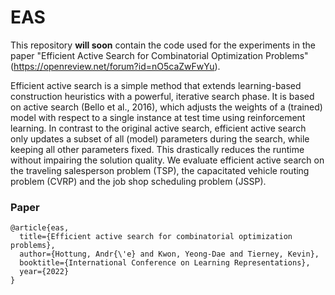 # EAS

This repository **will soon** contain the code used for the experiments in the paper "Efficient Active Search for Combinatorial Optimization Problems" (https://openreview.net/forum?id=nO5caZwFwYu).

Efficient active search is a simple method that extends learning-based construction heuristics with a powerful, iterative search phase. It is based on active search (Bello et al., 2016), which adjusts the weights of a (trained) model with respect to a single instance at test time using reinforcement learning. In contrast to the original active search, efficient active search only updates a subset of all (model) parameters during the search, while keeping all other parameters fixed. This drastically reduces the runtime without impairing the solution quality. We evaluate efficient active search on the traveling salesperson problem (TSP), the capacitated vehicle routing problem (CVRP) and the job shop scheduling problem (JSSP).

### Paper
```
@article{eas,
  title={Efficient active search for combinatorial optimization problems},
  author={Hottung, Andr{\'e} and Kwon, Yeong-Dae and Tierney, Kevin},
  booktitle={International Conference on Learning Representations},
  year={2022}
}
```
